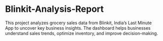 # Blinkit-Analysis-Report
This project analyzes grocery sales data from Blinkit, India’s Last Minute App to uncover key business insights. The dashboard helps businesses understand sales trends, optimize inventory, and improve decision-making.
